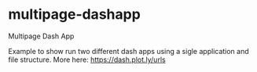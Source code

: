 # multipage-dashapp
Multipage Dash App

Example to show run two different dash apps using a sigle application and file structure.
More here: https://dash.plot.ly/urls


